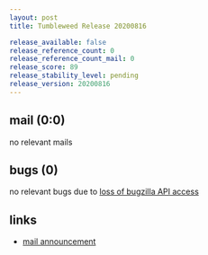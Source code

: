 ```yaml
---
layout: post
title: Tumbleweed Release 20200816

release_available: false
release_reference_count: 0
release_reference_count_mail: 0
release_score: 89
release_stability_level: pending
release_version: 20200816
---
```


## mail (0:0)

no relevant mails

## bugs (0)

<!--more-->

no relevant bugs due to [loss of bugzilla API access](https://bugzilla.opensuse.org/show_bug.cgi?id=1157722)



## links

- [mail announcement](https://lists.opensuse.org/opensuse-factory/2020-08/msg00148.html)
